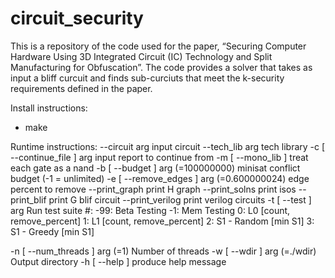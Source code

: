 # circuit_security

This is a repository of the code used for the paper, “Securing Computer Hardware Using 3D Integrated Circuit (IC) Technology and Split Manufacturing for Obfuscation”. The code provides a solver that takes as input a bliff curcuit and finds sub-curciuts that meet the k-security requirements defined in the paper.

Install instructions:
 - make
 
Runtime instructions:
  --circuit arg                         input circuit
  --tech_lib arg                        tech library
  -c [ --continue_file ] arg            input report to continue from
  -m [ --mono_lib ]                     treat each gate as a nand
  -b [ --budget ] arg (=100000000)      minisat conflict budget (-1 = 
                                        unlimited)
  -e [ --remove_edges ] arg (=0.600000024)
                                        edge percent to remove
  --print_graph                         print H graph
  --print_solns                         print isos
  --print_blif                          print G blif circuit
  --print_verilog                       print verilog circuits
  -t [ --test ] arg                     Run test suite #: 
                                          -99: Beta Testing 
                                          -1: Mem Testing 
                                           0: L0 [count, remove_percent] 
                                           1: L1 [count, remove_percent] 
                                           2: S1 - Random [min S1] 
                                           3: S1 - Greedy [min S1] 
                                        
  -n [ --num_threads ] arg (=1)         Number of threads
  -w [ --wdir ] arg (=./wdir)           Output directory
  -h [ --help ]                         produce help message
